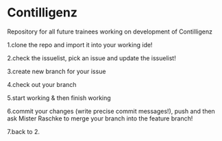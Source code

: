 # Contilligenz
Repository for all future trainees working on development of Contilligenz

1.clone the repo and import it into your working ide!

2.check the issuelist, pick an issue and update the issuelist!

3.create new branch for your issue

4.check out your branch

5.start working & then finish working

6.commit your changes (write precise commit messages!), push and then ask Mister Raschke to merge your branch into the feature branch!

7.back to 2.
